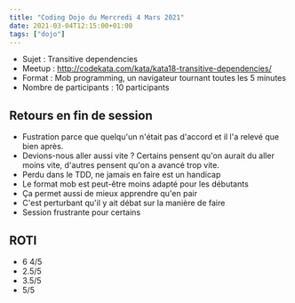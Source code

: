```yaml
---
title: "Coding Dojo du Mercredi 4 Mars 2021"
date: 2021-03-04T12:15:00+01:00
tags: ["dojo"]
---
```

- Sujet : Transitive dependencies
- Meetup : http://codekata.com/kata/kata18-transitive-dependencies/
- Format : Mob programming, un navigateur tournant toutes les 5 minutes
- Nombre de participants : 10 participants

## Retours en fin de session

- Fustration parce que quelqu'un n'était pas d'accord et il l'a relevé que bien après.
- Devions-nous aller aussi vite ? Certains pensent qu'on aurait du aller moins vite, d'autres pensent qu'on a avancé trop vite.
- Perdu dans le TDD, ne jamais en faire est un handicap
- Le format mob est peut-être moins adapté pour les débutants
- Ça permet aussi de mieux apprendre qu'en pair
- C'est perturbant qu'il y ait débat sur la manière de faire
- Session frustrante pour certains

## ROTI

- 6 4/5
- 2.5/5
- 3.5/5
- 5/5
